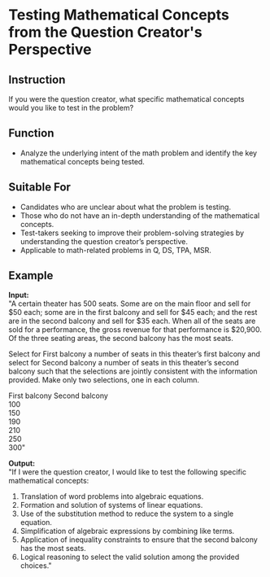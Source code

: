 # Testing Mathematical Concepts from the Question Creator's Perspective

## Instruction
If you were the question creator, what specific mathematical concepts would you like to test in the problem?

## Function
- Analyze the underlying intent of the math problem and identify the key mathematical concepts being tested.

## Suitable For
- Candidates who are unclear about what the problem is testing.
- Those who do not have an in-depth understanding of the mathematical concepts.
- Test-takers seeking to improve their problem-solving strategies by understanding the question creator’s perspective.
- Applicable to math-related problems in Q, DS, TPA, MSR.

## Example
**Input:**  
"A certain theater has 500 seats. Some are on the main floor and sell for $50 each; some are in the first balcony and sell for $45 each; and the rest are in the second balcony and sell for $35 each. When all of the seats are sold for a performance, the gross revenue for that performance is $20,900. Of the three seating areas, the second balcony has the most seats.

Select for First balcony a number of seats in this theater’s first balcony and select for Second balcony a number of seats in this theater’s second balcony such that the selections are jointly consistent with the information provided. Make only two selections, one in each column.

First balcony	    Second balcony	
		100  
		150  
		190  
		210  
		250  
		300"

**Output:**  
"If I were the question creator, I would like to test the following specific mathematical concepts:
1. Translation of word problems into algebraic equations.
2. Formation and solution of systems of linear equations.
3. Use of the substitution method to reduce the system to a single equation.
4. Simplification of algebraic expressions by combining like terms.
5. Application of inequality constraints to ensure that the second balcony has the most seats.
6. Logical reasoning to select the valid solution among the provided choices."
```
